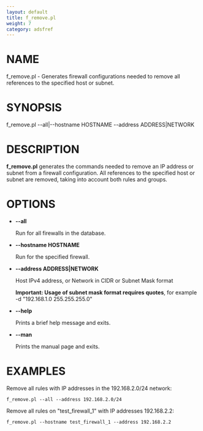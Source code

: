 ```yaml
---
layout: default
title: f_remove.pl
weight: 7
category: adsfref
---
```


# NAME

f\_remove.pl - Generates firewall configurations needed to remove all references to the specified host or subnet.

# SYNOPSIS

f\_remove.pl --all|--hostname HOSTNAME --address ADDRESS|NETWORK

# DESCRIPTION

__f\_remove.pl__ generates the commands needed to remove an IP address or 
subnet from a firewall configuration. All references to the specified host or 
subnet are removed, taking into account both rules and groups.

# OPTIONS

- __\--all__

    Run for all firewalls in the database.

- __\--hostname HOSTNAME__

    Run for the specified firewall.

- __\--address ADDRESS|NETWORK__

    Host IPv4 address, or Network in CIDR or Subnet Mask format

    __Important: Usage of subnet mask format requires quotes__, for example -d "192.168.1.0 255.255.255.0"

- __\--help__

    Prints a brief help message and exits.

- __\--man__

    Prints the manual page and exits.

# EXAMPLES

Remove all rules with IP addresses in the 192.168.2.0/24 network:

    f_remove.pl --all --address 192.168.2.0/24

Remove all rules on "test\_firewall\_1" with IP addresses 192.168.2.2:

    f_remove.pl --hostname test_firewall_1 --address 192.168.2.2
